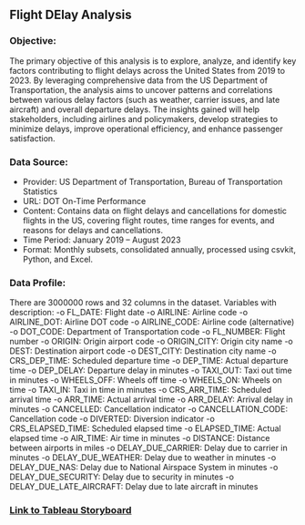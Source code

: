 ## Flight DElay Analysis

### Objective:
The primary objective of this analysis is to explore, analyze, and identify key factors contributing to flight delays across the United States from 2019 to 2023.
By leveraging comprehensive data from the US Department of Transportation, the analysis aims to uncover patterns and correlations between various 
delay factors (such as weather, carrier issues, and late aircraft) and overall departure delays. The insights gained will help stakeholders, including airlines 
and policymakers, develop strategies to minimize delays, improve operational efficiency, and enhance passenger satisfaction.

### Data Source:
- Provider: US Department of Transportation, Bureau of Transportation Statistics
- URL: DOT On-Time Performance
- Content: Contains data on flight delays and cancellations for domestic flights in the 
US, covering flight routes, time ranges for events, and reasons for delays and 
cancellations.
- Time Period: January 2019 – August 2023
- Format: Monthly subsets, consolidated annually, processed using csvkit, Python, 
and Excel.

### Data Profile:
There are 3000000 rows and 32 columns in the dataset.
Variables with description:
-o FL_DATE: Flight date
-o AIRLINE: Airline code
-o AIRLINE_DOT: Airline DOT code
-o AIRLINE_CODE: Airline code (alternative)
-o DOT_CODE: Department of Transportation code
-o FL_NUMBER: Flight number
-o ORIGIN: Origin airport code
-o ORIGIN_CITY: Origin city name
-o DEST: Destination airport code
-o DEST_CITY: Destination city name
-o CRS_DEP_TIME: Scheduled departure time
-o DEP_TIME: Actual departure time
-o DEP_DELAY: Departure delay in minutes
-o TAXI_OUT: Taxi out time in minutes
-o WHEELS_OFF: Wheels off time
-o WHEELS_ON: Wheels on time
-o TAXI_IN: Taxi in time in minutes
-o CRS_ARR_TIME: Scheduled arrival time
-o ARR_TIME: Actual arrival time
-o ARR_DELAY: Arrival delay in minutes
-o CANCELLED: Cancellation indicator
-o CANCELLATION_CODE: Cancellation code
-o DIVERTED: Diversion indicator
-o CRS_ELAPSED_TIME: Scheduled elapsed time
-o ELAPSED_TIME: Actual elapsed time
-o AIR_TIME: Air time in minutes
-o DISTANCE: Distance between airports in miles
-o DELAY_DUE_CARRIER: Delay due to carrier in minutes
-o DELAY_DUE_WEATHER: Delay due to weather in minutes
-o DELAY_DUE_NAS: Delay due to National Airspace System in minutes
-o DELAY_DUE_SECURITY: Delay due to security in minutes
-o DELAY_DUE_LATE_AIRCRAFT: Delay due to late aircraft in minutes


### [Link to Tableau Storyboard](https://public.tableau.com/app/profile/femina.kallangadan/viz/flightdelayanalysis_17235940914290/nextstep?publish=yes)

